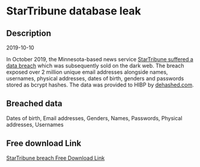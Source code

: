# StarTribune database leak

## Description

2019-10-10

In October 2019, the Minnesota-based news service <a href="https://www.startribune.com/hacker-group-claims-to-have-stolen-star-tribune-user-information/570384542/" target="_blank" rel="noopener">StarTribune suffered a data breach</a> which was subsequently sold on the dark web. The breach exposed over 2 million unique email addresses alongside names, usernames, physical addresses, dates of birth, genders and passwords stored as bcrypt hashes. The data was provided to HIBP by <a href="https://dehashed.com/" target="_blank" rel="noopener">dehashed.com</a>.

## Breached data

Dates of birth, Email addresses, Genders, Names, Passwords, Physical addresses, Usernames

## Free download Link

[StarTribune breach Free Download Link](https://link-to.net/1229997/399.45197665699015/dynamic/?r=aHR0cHM6Ly93d3cubWVkaWFmaXJlLmNvbS92aWV3L1lpUTVnMDQ2bnJXTUFrei9zdGFydHJpYnVuZS5jb20vZmlsZQ==)